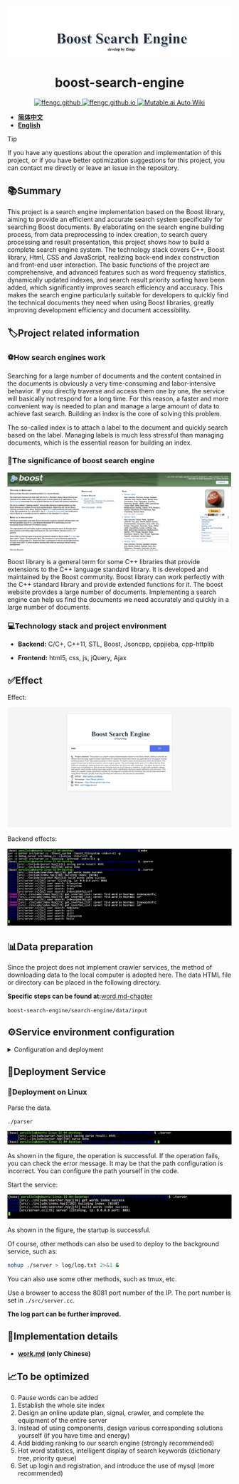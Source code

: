 ![](./assets/boost-search-engine.png)

<div align="center">

# boost-search-engine

<a href="https://github.com/ffengc">
    <img src="https://img.shields.io/static/v1?label=Github&message=ffengc&color=blue" alt="ffengc.github">
</a>
<a href="https://ffengc.github.io">
    <img src="https://img.shields.io/static/v1?label=Page&message=ffengc.github.io&color=red" alt="ffengc.github.io">
</a>
<a href="https://ffengc.github.io/gh-blog/">
    <img src="https://img.shields.io/static/v1?label=Blog&message=Blog Page&color=brightgreen" alt="Mutable.ai Auto Wiki">
</a>

</div>

- **[简体中文](./README-cn.md)**
- **[English](./README.md)**

> [!TIP]
> If you have any questions about the operation and implementation of this project, or if you have better optimization suggestions for this project, you can contact me directly or leave an issue in the repository.


## 📚Summary

This project is a search engine implementation based on the Boost library, aiming to provide an efficient and accurate search system specifically for searching Boost documents. By elaborating on the search engine building process, from data preprocessing to index creation, to search query processing and result presentation, this project shows how to build a complete search engine system. The technology stack covers C++, Boost library, Html, CSS and JavaScript, realizing back-end index construction and front-end user interaction. The basic functions of the project are comprehensive, and advanced features such as word frequency statistics, dynamically updated indexes, and search result priority sorting have been added, which significantly improves search efficiency and accuracy. This makes the search engine particularly suitable for developers to quickly find the technical documents they need when using Boost libraries, greatly improving development efficiency and document accessibility.

## 🏷️Project related information

### ⚽️How search engines work

Searching for a large number of documents and the content contained in the documents is obviously a very time-consuming and labor-intensive behavior. If you directly traverse and access them one by one, the service will basically not respond for a long time. For this reason, a faster and more convenient way is needed to plan and manage a large amount of data to achieve fast search. Building an index is the core of solving this problem.

The so-called index is to attach a label to the document and quickly search based on the label. Managing labels is much less stressful than managing documents, which is the essential reason for building an index.


### 🚙The significance of boost search engine

![](./assets/1.png)

Boost library is a general term for some C++ libraries that provide extensions to the C++ language standard library. It is developed and maintained by the Boost community. Boost library can work perfectly with the C++ standard library and provide extended functions for it. The boost website provides a large number of documents. Implementing a search engine can help us find the documents we need accurately and quickly in a large number of documents.

### 💻Technology stack and project environment

- **Backend:** C/C+, C++11, STL, Boost, Jsoncpp, cppjieba, cpp-httplib

- **Frontend:** html5, css, js, jQuery, Ajax

## ✅Effect

Effect:

![](./assets/effect.gif)

Backend effects:

![](./assets/20.png)

## 📊Data preparation

Since the project does not implement crawler services, the method of downloading data to the local computer is adopted here. The data HTML file or directory can be placed in the following directory.

**Specific steps can be found at:**[word.md-chapter](./work.md#获取数据源)

`boost-search-engine/search-engine/data/input`

## ⚙️Service environment configuration

<details>
  <summary>Configuration and deployment</summary>

### Environment Configuration

> [!NOTE]
> The environment I use is: `Linux ubuntu-linux-22-04-desktop 5.15.0-113-generic #123-Ubuntu SMP Mon Jun 10 08:16:46 UTC 2024 aarch64 aarch64 aarch64 GNU/Linux`


#### Windows

**Install CMake:**
   - Download and install CMake: [page](https://cmake.org/download/)
   - Select during installation "Add CMake to the system PATH for all users" or "Add CMake to the system PATH for current user"。

**Install Visual Studio:**
   - Install Visual Studio 2019 or later, making sure to include the C++ Development Tools.
   - Download link: [Visual Studio](https://visualstudio.microsoft.com/downloads/)

**Install Boost library:**
   - Download Boost: [Boost official download page](https://www.boost.org/users/download/)
   - Unzip to a directory such as `C:\Libraries\boost_1_75_0`
   - Open a command prompt and run the following command:
     ```
     cd C:\Libraries\boost_1_75_0
     .\bootstrap.bat
     .\b2.exe
     ```
   - Set environment variables to set `BOOST_ROOT` to the directory where Boost is installed.

**Install jsoncpp:**
   - The easiest way is to install it via vcpkg:
     ```
     vcpkg install jsoncpp
     ```
   - Set the environment variable to point to the vcpkg installation directory.

**Configure CMake project:**
- Open CMake GUI.
- Set source directory and build directory.
- Click "Configure" and select the appropriate Visual Studio version.
- If CMake cannot find the library, set the path manually (e.g. `BOOST_ROOT`).
- Click "Generate" to generate Visual Studio solution files. d d

#### macOS

**Install Homebrew:**
   - Execute in the terminal:
     ```
     /bin/bash -c "$(curl -fsSL https://raw.githubusercontent.com/Homebrew/install/master/install.sh)"
     ```

**Install CMake and dependent libraries:**
   - Install CMake and other libraries via Homebrew:
     ```
     brew install cmake boost jsoncpp
     ```

**Configure CMake project:**
  - Open the terminal and go to the project directory.
  - Create and enter the build directory:
      ```
      mkdir build && cd build
      ```
  - Run CMake configuration and build commands:
      ```
      cmake ..
      make
      ```

#### Linux (Ubuntu, CentOS)

**Linux (Ubuntu, CentOS)**
   - Ubuntu:
     ```
     sudo apt-get update
     sudo apt-get install cmake g++ libboost-all-dev libjsoncpp-dev
     ```
   - CentOS:
     ```
     sudo yum install cmake gcc-c++ boost-devel jsoncpp-devel
     ```

**Configure CMake project:**
  - Create a build directory and enter it:
    ```
    mkdir build && cd build
    ```
  - Run CMake and make commands:
    ```
    cmake ..
    make
    ```

**You can also use `makefile` to compile directly:**

```
make
```

#### Precautions

> [!TIP]
> - Make sure the paths are set correctly on all platforms, especially on Windows, where you may need to manually set the paths to some libraries. 
> - For different Linux distributions, the installation commands and available packages may be slightly different, so adjust them accordingly. 
> - When building on Windows with Visual Studio, make sure to select the correct architecture (x86 or x64) to match the version of the library.

### Install jieba

**Official Links:**

> https://github.com/yanyiwu/cppjieba


Link the `cppjieba` directory into the project `boost-search-engine/search-engine/include` directory.

![](./assets/16.png)

Enter the `cppjieba` directory

Link the `dict` dictionary library component and the `limonp` component into `cppjieba`.

![](./assets/17.png)

</details>

## 🐳Deployment Service

### 🐧Deployment on Linux

Parse the data.

```bash
./parser
```

![](./assets/18.png)

As shown in the figure, the operation is successful. If the operation fails, you can check the error message. It may be that the path configuration is incorrect. You can configure the path yourself in the code.

Start the service:

![](./assets/19.png)

As shown in the figure, the startup is successful.

Of course, other methods can also be used to deploy to the background service, such as:

```sh
nohup ./server > log/log.txt 2>&1 &
```

You can also use some other methods, such as tmux, etc.

Use a browser to access the 8081 port number of the IP. The port number is set in `./src/server.cc`.

**The log part can be further improved.**

## 💼Implementation details

- **[work.md](./work.md) (only Chinese)**

## 📈To be optimized

0. Pause words can be added
1. Establish the whole site index
2. Design an online update plan, signal, crawler, and complete the equipment of the entire server
3. Instead of using components, design various corresponding solutions yourself (if you have time and energy)
4. Add bidding ranking to our search engine (strongly recommended)
5. Hot word statistics, intelligent display of search keywords (dictionary tree, priority queue)
6. Set up login and registration, and introduce the use of mysql (more recommended)